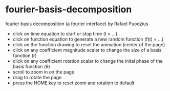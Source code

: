 # fourier-basis-decomposition
fourier basis decomposition (a fourier interface)
by Rafael Puodzius

- click on time equation to start or stop time (t = ...)
- click on function equation to generate a new random function (f(t) = ...)
- click on the function drawing to reset the animation (center of the page)
- click on any coefficient magnitude scalar to change the size of a basis function (r)
- click on any coefficient rotation scalar to change the inital phase of the basis function (θ)
- scroll to zoom in on the page
- drag to rotate the page
- press the HOME key to reset zoom and rotation to default
